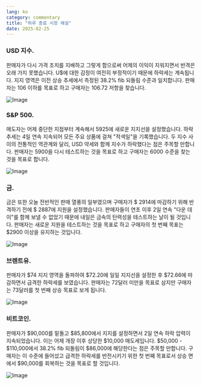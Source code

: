 ```yaml
---
lang: ko
category: commentary
title: "하루 종료 시장 해설"
date: 2025-02-25
---
```


### USD 지수.

판매자가 다시 가격 조치를 지배하고 그렇게 함으로써 어제의 이익이 지워지면서 반격은 오래 가지 못했습니다. U$에 대한 감정이 여전히 부정적이기 때문에 하락세는 계속됩니다. 지지 영역은 이전 상승 추세에서 측정된 38.2% fib 되돌림 수준과 일치합니다. 판매자는 106 이하를 목표로 하고 구매자는 106.72 저항을 찾습니다.

![Image](https://markleighedu.github.io/img/Feb-2025/25-Feb-2025/usdindex.jpg)

### S&P 500.

매도자는 어제 중단한 지점부터 계속해서 5925에 새로운 지지선을 설정했습니다. 하락 추세는 4일 연속 지속되어 모든 주요 상품에 걸쳐 "적색일"을 기록했습니다. 두 지수 사이의 전통적인 역관계와 달리, USD 약세와 함께 지수가 하락했다는 점은 주목할 만합니다. 판매자는 5900을 다시 테스트하는 것을 목표로 하고 구매자는 6000 수준을 찾는 것을 목표로 합니다.

![Image](https://markleighedu.github.io/img/Feb-2025/25-Feb-2025/sp500.jpg)

### 금.

금은 또한 오늘 전반적인 판매 열풍의 일부였으며 구매자가 $ 2914에 마감하기 위해 반격하기 전에 $ 2887에 지원을 설정했습니다. 판매자들이 연초 이후 2일 연속 "다운 데이"를 함께 보낼 수 없었기 때문에 내일은 금속의 탄력성을 테스트하는 날이 될 것입니다. 판매자는 새로운 지원을 테스트하는 것을 목표로 하고 구매자의 첫 번째 목표는 $2900 이상을 유지하는 것입니다.

![Image](https://markleighedu.github.io/img/Feb-2025/25-Feb-2025/gold.jpg)

### 브렌트유.

판매자가 $74 지지 영역을 돌파하여 $72.20에 일일 지지선을 설정한 후 $72.66에 마감하면서 급격한 하락세를 보였습니다. 판매자는 72달러 미만을 목표로 삼지만 구매자는 73달러를 첫 번째 상승 목표로 보게 됩니다.

![Image](https://markleighedu.github.io/img/Feb-2025/25-Feb-2025/brentoil.jpg)

### 비트코인.

판매자가 $90,000를 밑돌고 $85,800에서 지지를 설정하면서 2일 연속 하락 압력이 지속되었습니다. 이는 어제 개장 이후 상당한 $10,000 매도세입니다. $50,000 - $110,000에서 38.2% fib 되돌림이 $86,000에 해당한다는 점은 주목할 만합니다. 구매자는 이 수준에 들어섰고 급격한 하락세를 반전시키기 위한 첫 번째 목표로서 상승 면에서 $90,000를 회복하는 것을 목표로 할 것입니다.

![Image](https://markleighedu.github.io/img/Feb-2025/25-Feb-2025/bitcoin.jpg)

